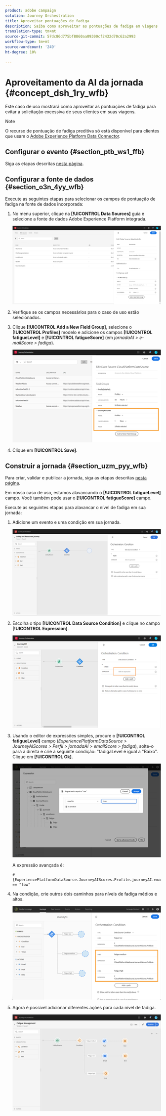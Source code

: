 ```yaml
---
product: adobe campaign
solution: Journey Orchestration
title: Aproveitar pontuações de fadiga
description: Saiba como aproveitar as pontuações de fadiga em viagens
translation-type: tm+mt
source-git-commit: 57dc86d775bf8860aa09300cf2432d70c62a2993
workflow-type: tm+mt
source-wordcount: '249'
ht-degree: 10%

---
```



# Aproveitamento da AI da jornada {#concept_dsh_1ry_wfb}

Este caso de uso mostrará como aproveitar as pontuações de fadiga para evitar a solicitação excessiva de seus clientes em suas viagens.

>[!NOTE]
>
>O recurso de pontuação de fadiga preditiva só está disponível para clientes que usam o [Adobe Experience Platform Data Connector](https://docs.adobe.com/content/help/en/campaign-standard/using/developing/mapping-campaign-and-aep-data/aep-about-data-connector.html).

## Configurar o evento {#section_ptb_ws1_ffb}

Siga as etapas descritas [nesta página](../event/about-events.md).

## Configurar a fonte de dados {#section_o3n_4yy_wfb}

Execute as seguintes etapas para selecionar os campos de pontuação de fadiga na fonte de dados incorporada:

1. No menu superior, clique na **[!UICONTROL Data Sources]** guia e selecione a fonte de dados Adobe Experience Platform integrada.

   ![](../assets/journey23.png)

1. Verifique se os campos necessários para o caso de uso estão selecionados.
1. Clique **[!UICONTROL Add a New Field Group]**, selecione o **[!UICONTROL Profiles]** modelo e adicione os campos **[!UICONTROL fatigueLevel]** e **[!UICONTROL fatigueScore]** (em _jornadaAI > e-mailScore > fadiga_).

   ![](../assets/journeyuc3_1.png)

1. Clique em **[!UICONTROL Save]**.

## Construir a jornada {#section_uzm_pyy_wfb}

Para criar, validar e publicar a jornada, siga as etapas descritas [nesta página](../building-journeys/journey.md).

Em nosso caso de uso, estamos alavancando o **[!UICONTROL fatigueLevel]** campo. Você também pode usar o **[!UICONTROL fatigueScore]** campo.

Execute as seguintes etapas para alavancar o nível de fadiga em sua jornada:

1. Adicione um evento e uma condição em sua jornada.

   ![](../assets/journeyuc2_14.png)

1. Escolha o tipo **[!UICONTROL Data Source Condition]** e clique no campo **[!UICONTROL Expression]**. 

   ![](../assets/journeyuc3_2.png)

1. Usando o editor de expressões simples, procure o **[!UICONTROL fatigueLevel]** campo (_ExperiencePlatformDataSource > JourneyAIScores > Perfil > jornadaAI > emailScore > fadiga_), solte-o para a direita e crie a seguinte condição: &quot;fadigaLevel é igual a &quot;Baixo&quot;. Clique em **[!UICONTROL Ok]**.

   ![](../assets/journeyuc3_3.png)

   A expressão avançada é:

   ```
   #{ExperiencePlatformDataSource.JourneyAIScores.Profile.journeyAI.emailScore.fatigue.fatigueLevel} == "low"
   ```

1. Na condição, crie outros dois caminhos para níveis de fadiga médios e altos.

   ![](../assets/journeyuc3_4.png)

1. Agora é possível adicionar diferentes ações para cada nível de fadiga.

   ![](../assets/journeyuc3_5.png)
